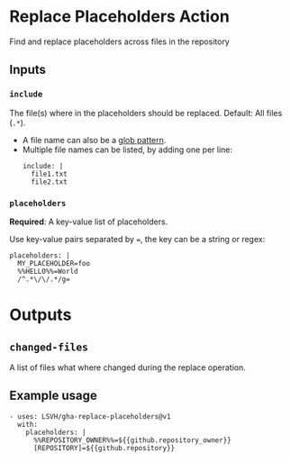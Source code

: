 # Replace Placeholders Action

Find and replace placeholders across files in the repository 

## Inputs

### `include`

The file(s) where in the placeholders should be replaced. Default: All files (`.*`).

- A file name can also be a [glob pattern](https://www.npmjs.com/package/replace-in-files).
- Multiple file names can be listed, by adding one per line:
  ```
  include: |
    file1.txt
    file2.txt
  ```

### `placeholders`

**Required**: A key-value list of placeholders.

Use key-value pairs separated by `=`, the key can be a string or regex:
```
placeholders: |
  MY_PLACEHOLDER=foo
  %%HELLO%%=World
  /^.*\/\/.*/g=
```

# Outputs

## `changed-files`

A list of files what where changed during the replace operation.

## Example usage

```
- uses: LSVH/gha-replace-placeholders@v1
  with:
    placeholders: |
      %%REPOSITORY_OWNER%%=${{github.repository_owner}}
      [REPOSITORY]=${{github.repository}}
```
